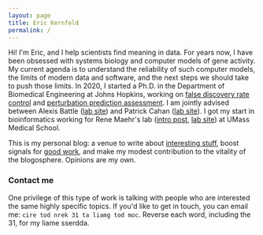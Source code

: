 ```yaml
---
layout: page
title: Eric Kernfeld
permalink: /
---
```


Hi! I'm Eric, and I help scientists find meaning in data. For years now, I have been obsessed with systems biology and computer models of gene activity. My current agenda is to understand the reliability of such computer models, the limits of modern data and software, and the next steps we should take to push those limits. In 2020, I started a Ph.D. in the Department of Biomedical Engineering at Johns Hopkins, working on [false discovery rate control](https://www.biorxiv.org/content/10.1101/2023.05.23.541948v1) and [perturbation prediction assessment](https://github.com/ekernf01/perturbation_benchmarking). I am jointly advised between Alexis Battle ([lab site](https://battlelab.jhu.edu/)) and Patrick Cahan ([lab site](https://www.cahanlab.org/)). I got my start in bioinformatics working for Rene Maehr's lab ([intro post](/about_maehrlab), [lab site](http://maehrlab.net/)) at UMass Medical School. 

This is my personal blog: a venue to write about [interesting stuff](/topics), boost signals for [good work](/blogroll), and make my modest contribution to the vitality of the blogosphere. Opinions are my own.

### Contact me

One privilege of this type of work is talking with people who are interested the same highly specific topics. If you'd like to get in touch, you can email me: `cire tod nrek 31 ta liamg tod moc`. Reverse each word, including the 31, for my liame sserdda. 
